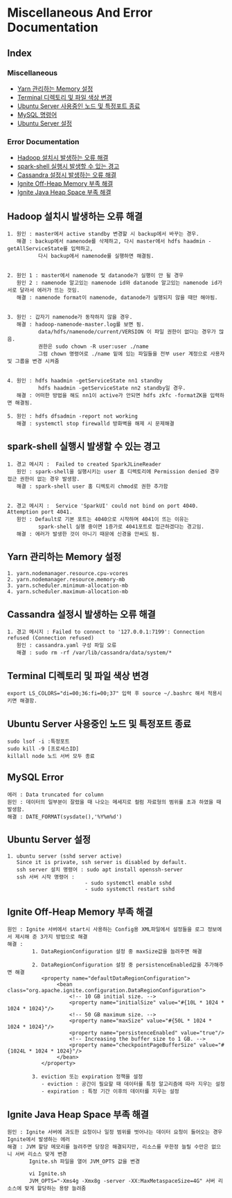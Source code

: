 # Miscellaneous And Error Documentation

## Index
### Miscellaneous
- [Yarn 관리하는 Memory 설정](#Yarn-관리하는-Memory-설정)      
- [Terminal 디렉토리 및 파일 색상 변경](#Terminal-디렉토리-및-파일-색상-변경)  
- [Ubuntu Server 사용중인 노드 및 특정포트 종료](#Ubuntu-Server-사용중인-노드-및-특정포트-종료)
- [MySQL 명령어](#MySQL-명령어)
- [Ubuntu Server 설정](#Ubuntu-Server-설정)
### Error Documentation 
- [Hadoop 설치시 발생하는 오류 해결](#Hadoop-설치시-발생하는-오류-해결)
- [spark-shell 실행시 발생할 수 있는 경고](#spark-shell-실행시-발생할-수-있는-경고)
- [Cassandra 설정시 발생하는 오류 해결](#Cassandra-설정시-발생하는-오류-해결)   
- [Ignite Off-Heap Memory 부족 해결](#Ignite-Off-Heap-Memory-부족-해결)
- [Ignite Java Heap Space 부족 해결](#Ignite-JAVA-Heap-Space-부족-해결)

## Hadoop 설치시 발생하는 오류 해결

    1. 원인 : master에서 active standby 변경할 시 backup에서 바꾸는 경우.
       해결 : backup에서 namenode를 삭제하고, 다시 master에서 hdfs haadmin -getAllServiceState를 입력하고, 
              다시 backup에서 namenode를 실행하면 해결됨.
    
      
    2. 원인 1 : master에서 namenode 및 datanode가 실행이 안 될 경우
       원인 2 : namenode 알고있는 namenode id와 datanode 알고있는 namenode id가 서로 달라서 에러가 뜨는 것임.
       해결 : namenode format이 namenode, datanode가 실행되지 않을 때만 해야됨.
      
      
    3. 원인 : 갑자기 namenode가 동작하지 않을 경우.
       해결 : hadoop-namenode-master.log를 보면 됨.
              data/hdfs/namenode/current/VERSION 이 파일 권한이 없다는 경우가 많음.
              권한은 sudo chown -R user:user ./name
              그럼 chown 명령어로 ./name 밑에 있는 파일들을 전부 user 계정으로 사용자 및 그룹을 변경 시켜줌 
      
      
    4. 원인 : hdfs haadmin -getServiceState nn1 standby
              hdfs haadmin -getServiceState nn2 standby일 경우.
       해결 : 어떠한 방법을 해도 nn1이 active가 안되면 hdfs zkfc -formatZK을 입력하면 해결됨.
       
    5. 원인 : hdfs dfsadmin -report not working
       해결 : systemctl stop firewalld 방화벽을 해제 시 문제해결 


## spark-shell 실행시 발생할 수 있는 경고 

    1. 경고 메시지 :  Failed to created SparkJLineReader
       원인 : spark-shell을 실행시키는 user 홈 디렉토리에 Permission denied 경우 접근 권한이 없는 경우 발생함.
       해결 : spark-shell user 홈 디렉토리 chmod로 권한 추가함
       
       
    2. 경고 메시지 :  Service 'SparkUI' could not bind on port 4040. Attemption port 4041.
       원인 : Default로 기본 포트는 4040으로 시작하며 4041이 뜨는 이유는 
              spark-shell 실행 중이면 1증가로 4041포트로 접근하겠다는 경고임.
       해결 : 에러가 발생한 것이 아니기 때문에 신경을 안써도 됨.


## Yarn 관리하는 Memory 설정

    1. yarn.nodemanager.resource.cpu-vcores
    2. yarn.nodemanager.resource.memory-mb
    3. yarn.scheduler.minimum-allocation-mb
    4. yarn.scheduler.maximum-allocation-mb
    
## Cassandra 설정시 발생하는 오류 해결
    
    1. 경고 메시지 : Failed to connect to '127.0.0.1:7199': Connection refused (Connection refused)
       원인 : cassandra.yaml 구성 파일 오류 
       해결 : sudo rm -rf /var/lib/cassandra/data/system/*
    
    
## Terminal 디렉토리 및 파일 색상 변경
    export LS_COLORS="di=00;36:fi=00;37" 입력 후 source ~/.bashrc 해서 적용시키면 해결함. 
    
## Ubuntu Server 사용중인 노드 및 특정포트 종료
    sudo lsof -i :특정포트
    sudo kill -9 [프로세스ID]
    killall node 노드 서버 모두 종료 
       
## MySQL Error
    에러 : Data truncated for column
    원인 : 데이터의 일부분이 잘렸을 때 나오는 메세지로 컬럼 자료형의 범위를 초과 하였을 때 발생함. 
    해결 : DATE_FORMAT(sysdate(),'%Y%m%d')

## Ubuntu Server 설정  
    1. ubuntu server (sshd server active) 
       Since it is private, ssh server is disabled by default.
       ssh server 설치 명령어 : sudo apt install openssh-server 
       ssh 서버 시작 명령어 : 
                             - sudo systemctl enable sshd 
                             - sudo systemctl restart sshd 

## Ignite Off-Heap Memory 부족 해결
    원인 : Ignite 서버에서 start시 사용하는 Config용 XML파일에서 설정들을 로그 정보에서 제시해 준 3가지 방법으로 해결 
    해결 : 
            1. DataRegionConfiguration 설정 중 maxSize값을 늘려주면 해결 
            
            2. DataRegionConfiguration 설정 중 persistenceEnabled값을 추가해주면 해결 
               <property name="defaultDataRegionConfiguration">
                    <bean class="org.apache.ignite.configuration.DataRegionConfiguration">
                        <!-- 10 GB initial size. -->
                        <property name="initialSize" value="#{10L * 1024 * 1024 * 1024}"/>
                        <!-- 50 GB maximum size. -->
                        <property name="maxSize" value="#{50L * 1024 * 1024 * 1024}"/>
                        <property name="persistenceEnabled" value="true"/>
                        <!-- Increasing the buffer size to 1 GB. -->
                        <property name="checkpointPageBufferSize" value="#{1024L * 1024 * 1024}"/>
                    </bean>
               </property>
                    
            3. eviction 또는 expiration 정책을 설정 
               - eviction : 공간이 필요할 때 데이터를 특정 알고리즘에 따라 지우는 설정
               - expiration : 특정 기간 이후의 데이터를 지우는 설정

## Ignite Java Heap Space 부족 해결
    원인 : Ignite 서버에 과도한 요청이나 일정 범위를 벗어나는 데이터 요청이 들어오는 경우 Ignite에서 발생하는 에러 
    해결 : JVM 할당 메모리를 늘려주면 당장은 해결되지만, 리소스를 무한정 늘릴 수만은 없으니 서버 리소스 맞게 변경
           Ignite.sh 파일을 열어 JVM_OPTS 값을 변경
           
           vi Ignite.sh 
           JVM_OPTS="-Xms4g -Xmx8g -server -XX:MaxMetaspaceSize=4G" 서버 리소스에 맞게 할당하는 용량 늘려줌
